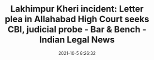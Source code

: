 ---
"title": "Lakhimpur Kheri incident: Letter plea in Allahabad High Court seeks CBI, judicial probe - Bar & Bench - Indian Legal News"
"date": "2021-10-5 8:26:32"
"feed_name": "GOOGLENEWSINDUSTRIAL"
"feed_website": "https://news.google.com/search?q=industrial%2Bincident&hl=en-US&gl=US&ceid=US:en"
"feed_rss": "https://news.google.com/rss/search?q=industrial%2Bincident&hl=en-US&gl=US&ceid=US:en"
"link": "https://www.barandbench.com/news/litigation/lakhimpur-kheri-incident-letter-plea-in-allahabad-high-court-seeks-cbi-judicial-probe"
"source": "{'href': 'https://www.barandbench.com', 'title': 'Bar & Bench - Indian Legal News'}"
"file": "_posts/2021-1-1-e0b2eea48a2338bf339b32f0029f988cfa1d667c.md"
"accident": "0"
"drilling": "0"
"dead": "0"
"injured": "0"
"arrested": "0"
"place": "unknown place"
"where": "unknown site"
"causes": "unknown"
"place_uri": "unknown place"
---